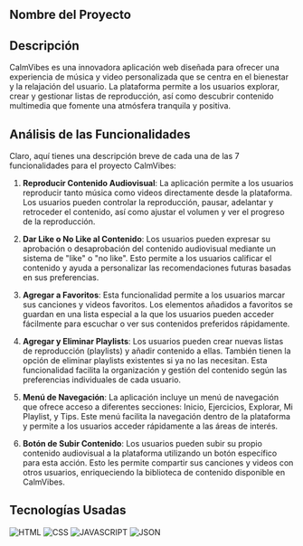## Nombre del Proyecto
## Descripción
CalmVibes es una innovadora aplicación web diseñada para ofrecer una experiencia de música y video personalizada que se centra en el bienestar y la relajación del usuario. La plataforma permite a los usuarios explorar, crear y gestionar listas de reproducción, así como descubrir contenido multimedia que fomente una atmósfera tranquila y positiva.

## Análisis de las Funcionalidades

Claro, aquí tienes una descripción breve de cada una de las 7 funcionalidades para el proyecto CalmVibes:

1. **Reproducir Contenido Audiovisual**:
   La aplicación permite a los usuarios reproducir tanto música como videos directamente desde la plataforma. Los usuarios pueden controlar la reproducción, pausar, adelantar y retroceder el contenido, así como ajustar el volumen y ver el progreso de la reproducción.

2. **Dar Like o No Like al Contenido**:
   Los usuarios pueden expresar su aprobación o desaprobación del contenido audiovisual mediante un sistema de "like" o "no like". Esto permite a los usuarios calificar el contenido y ayuda a personalizar las recomendaciones futuras basadas en sus preferencias.

3. **Agregar a Favoritos**:
   Esta funcionalidad permite a los usuarios marcar sus canciones y videos favoritos. Los elementos añadidos a favoritos se guardan en una lista especial a la que los usuarios pueden acceder fácilmente para escuchar o ver sus contenidos preferidos rápidamente.

4. **Agregar y Eliminar Playlists**:
   Los usuarios pueden crear nuevas listas de reproducción (playlists) y añadir contenido a ellas. También tienen la opción de eliminar playlists existentes si ya no las necesitan. Esta funcionalidad facilita la organización y gestión del contenido según las preferencias individuales de cada usuario.

5. **Menú de Navegación**:
   La aplicación incluye un menú de navegación que ofrece acceso a diferentes secciones: Inicio, Ejercicios, Explorar, Mi Playlist, y Tips. Este menú facilita la navegación dentro de la plataforma y permite a los usuarios acceder rápidamente a las áreas de interés.

6. **Botón de Subir Contenido**:
   Los usuarios pueden subir su propio contenido audiovisual a la plataforma utilizando un botón específico para esta acción. Esto les permite compartir sus canciones y videos con otros usuarios, enriqueciendo la biblioteca de contenido disponible en CalmVibes.

## Tecnologías Usadas
![HTML](https://img.shields.io/badge/HTML-orange?logo=html5&logoColor=white&color=orange)
![CSS](https://img.shields.io/badge/CSS-blue?logo=css3&logoColor=white&color=blue)
![JAVASCRIPT](https://img.shields.io/badge/JavaScript-black?logo=javascript&logoColor=black&color=yellow)
![JSON](https://img.shields.io/badge/JSON-black?logo=json&logoColor=white&color=black)
